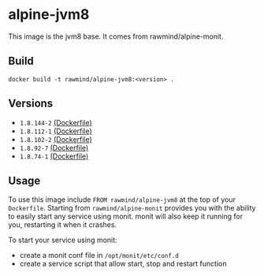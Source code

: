 alpine-jvm8
=============

This image is the jvm8 base. It comes from rawmind/alpine-monit.

## Build

```
docker build -t rawmind/alpine-jvm8:<version> .
```

## Versions

- `1.8.144-2` [(Dockerfile)](https://github.com/rawmind0/alpine-jvm8/blob/1.8.144-2/Dockerfile)
- `1.8.112-1` [(Dockerfile)](https://github.com/rawmind0/alpine-jvm8/blob/1.8.112-1/Dockerfile)
- `1.8.102-2` [(Dockerfile)](https://github.com/rawmind0/alpine-jvm8/blob/1.8.102-2/Dockerfile)
- `1.8.92-7` [(Dockerfile)](https://github.com/rawmind0/alpine-jvm8/blob/1.8.92-7/Dockerfile)
- `1.8.74-1` [(Dockerfile)](https://github.com/rawmind0/alpine-jvm8/blob/1.8.74-1/Dockerfile)


## Usage

To use this image include `FROM rawmind/alpine-jvm8` at the top of your `Dockerfile`. Starting from `rawmind/alpine-monit` provides you with the ability to easily start any service using monit. monit will also keep it running for you, restarting it when it crashes.

To start your service using monit:

- create a monit conf file in `/opt/monit/etc/conf.d`
- create a service script that allow start, stop and restart function

